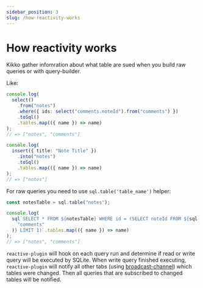```yaml
---
sidebar_position: 3
slug: /how-reactivity-works
---
```


# How reactivity works

Kikko gather infomration about what table are sued when you build raw queries or with query-builder.

Like:

```typescript
console.log(
  select()
    .from("notes")
    .where({ ids: select("comments.noteId").from("comments") })
    .toSql()
    .tables.map(({ name }) => name)
);
// => ["notes", "comments"]

console.log(
  insert({ title: "Note Title" })
    .into("notes")
    .toSql()
    .tables.map(({ name }) => name)
);
// => ["notes"]
```

For raw queries you need to use `sql.table('table_name')` helper:

```typescript
const notesTable = sql.table("notes");

console.log(
  sql`SELECT * FROM ${notesTable} WHERE id = (SELECT noteId FROM ${sql.table(
    "comments"
  )} LIMIT 1)`.tables.map(({ name }) => name)
);
// => ["notes", "comments"]
```

`reactive-plugin` will hook on each query run and determine if read or write query will be executed by SQLite.
When write query finished executing, `reactive-plugin` will notify all other tabs (using [broadcast-channel](https://github.com/pubkey/broadcast-channel)) which tables were changed.
Then all queries that are subscribed to changed tables will be notified.

